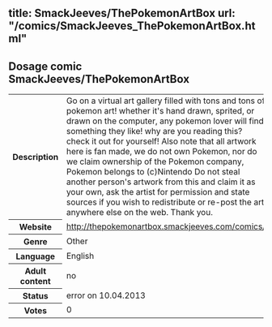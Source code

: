 title: SmackJeeves/ThePokemonArtBox
url: "/comics/SmackJeeves_ThePokemonArtBox.html"
---
Dosage comic SmackJeeves/ThePokemonArtBox
-----------------------------------------

<table class="comicinfo">
<tr>
<th>Description</th><td>Go on a virtual art gallery filled with tons and tons of pokemon art! whether it's hand drawn, sprited, or drawn on the computer, any pokemon lover will find something they like! why are you reading this? check it out for yourself! Also note that all artwork here is fan made, we do not own Pokemon, nor do we claim ownership of the Pokemon company, Pokemon belongs to (c)Nintendo Do not steal another person's artwork from this and claim it as your own, ask the artist for permission and state sources if you wish to redistribute or re-post the art anywhere else on the web. Thank you.</td>
</tr>
<tr>
<th>Website</th><td><a href="http://thepokemonartbox.smackjeeves.com/comics/">http://thepokemonartbox.smackjeeves.com/comics/</a></td>
</tr>
<tr>
<th>Genre</th><td>Other</td>
</tr>
<tr>
<th>Language</th><td>English</td>
</tr>
<tr>
<th>Adult content</th><td>no</td>
</tr>
<tr>
<th>Status</th><td>error on 10.04.2013</td>
</tr>
<tr>
<th>Votes</th><td>0</div></td>
</tr>
</table>
